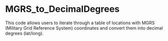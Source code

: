 # MGRS_to_DecimalDegrees
This code allows users to iterate through a table of locations with MGRS (Military Grid Reference System) coordinates and convert them into decimal degrees (lat/long). 
